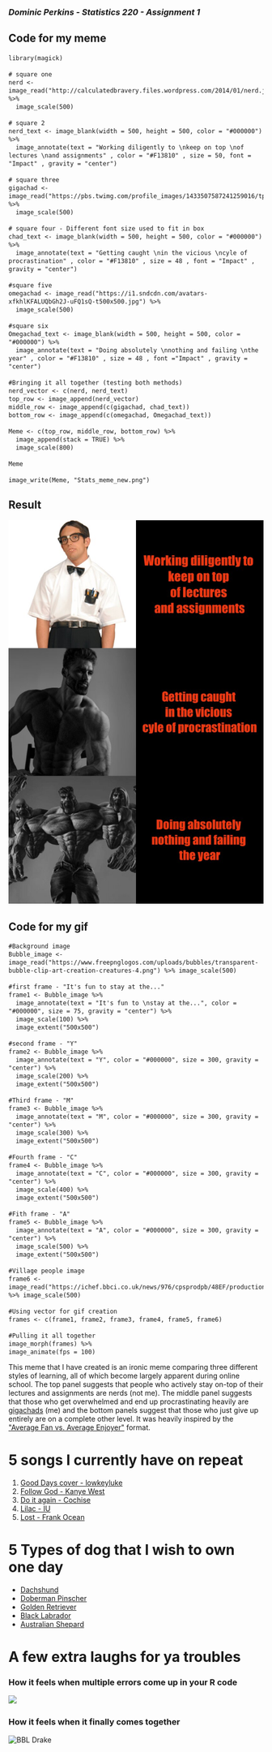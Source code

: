 ### *Dominic Perkins - Statistics 220 - Assignment 1*
## **Code for my meme**
```
library(magick)

# square one
nerd <- image_read("http://calculatedbravery.files.wordpress.com/2014/01/nerd.jpg") %>%
  image_scale(500)

# square 2
nerd_text <- image_blank(width = 500, height = 500, color = "#000000") %>%
  image_annotate(text = "Working diligently to \nkeep on top \nof lectures \nand assignments" , color = "#F13810" , size = 50, font = "Impact" , gravity = "center")

# square three
gigachad <- image_read("https://pbs.twimg.com/profile_images/1433507587241259016/tp_977hd_400x400.jpg") %>%
  image_scale(500)

# square four - Different font size used to fit in box
chad_text <- image_blank(width = 500, height = 500, color = "#000000") %>%
  image_annotate(text = "Getting caught \nin the vicious \ncyle of procrastination" , color = "#F13810" , size = 48 , font = "Impact" , gravity = "center")

#square five 
omegachad <- image_read("https://i1.sndcdn.com/avatars-xfkhlKFALUQbGh2J-uFQ1sQ-t500x500.jpg") %>%
  image_scale(500)

#square six
Omegachad_text <- image_blank(width = 500, height = 500, color = "#000000") %>%
  image_annotate(text = "Doing absolutely \nnothing and failing \nthe year" , color = "#F13810" , size = 48 , font ="Impact" , gravity = "center")

#Bringing it all together (testing both methods)
nerd_vector <- c(nerd, nerd_text)
top_row <- image_append(nerd_vector)
middle_row <- image_append(c(gigachad, chad_text))
bottom_row <- image_append(c(omegachad, Omegachad_text))

Meme <- c(top_row, middle_row, bottom_row) %>%
  image_append(stack = TRUE) %>%
  image_scale(800)

Meme

image_write(Meme, "Stats_meme_new.png")
```
## **Result**
![](Stats_meme_new.png)

## **Code for my gif**
```
#Background image
Bubble_image <- image_read("https://www.freepnglogos.com/uploads/bubbles/transparent-bubble-clip-art-creation-creatures-4.png") %>% image_scale(500)

#first frame - "It's fun to stay at the..."
frame1 <- Bubble_image %>%
  image_annotate(text = "It's fun to \nstay at the...", color = "#000000", size = 75, gravity = "center") %>%
  image_scale(100) %>%
  image_extent("500x500")

#second frame - "Y"
frame2 <- Bubble_image %>%
  image_annotate(text = "Y", color = "#000000", size = 300, gravity = "center") %>%
  image_scale(200) %>%
  image_extent("500x500")
  
#Third frame - "M"
frame3 <- Bubble_image %>% 
  image_annotate(text = "M", color = "#000000", size = 300, gravity = "center") %>%
  image_scale(300) %>%
  image_extent("500x500")

#Fourth frame - "C"
frame4 <- Bubble_image %>%
  image_annotate(text = "C", color = "#000000", size = 300, gravity = "center") %>%
  image_scale(400) %>%
  image_extent("500x500")
  
#Fith frame - "A"
frame5 <- Bubble_image %>%
  image_annotate(text = "A", color = "#000000", size = 300, gravity = "center") %>%
  image_scale(500) %>%
  image_extent("500x500")

#Village people image
frame6 <- image_read("https://ichef.bbci.co.uk/news/976/cpsprodpb/48EF/production/_106217681_village_people_getty.jpg") %>% image_scale(500)

#Using vector for gif creation
frames <- c(frame1, frame2, frame3, frame4, frame5, frame6)

#Pulling it all together
image_morph(frames) %>%
image_animate(fps = 100)
```
This meme that I have created is an ironic meme comparing three different styles of learning, all of which become largely apparent during online school. The top panel suggests that people who actively stay on-top of their lectures and assignments are nerds (not me). The middle panel suggests that those who get overwhelmed and end up procrastinating heavily are [gigachads](https://knowyourmeme.com/memes/gigachad) (me) and the bottom panels suggest that those who just give up entirely are on a complete other level. It was heavily inspired by the ["Average Fan vs. Average Enjoyer"](https://knowyourmeme.com/memes/average-fan-vs-average-enjoyer) format. 


# 5 songs I currently have on repeat
1. [Good Days cover - lowkeyluke](https://www.youtube.com/watch?v=klrpmWSN2cU&ab_channel=lowkeyluke)
2. [Follow God - Kanye West](https://www.youtube.com/watch?v=ivCY3Ec4iaU&ab_channel=KanyeWestVEVO) 
3. [Do it again - Cochise](https://www.youtube.com/watch?v=bD_ib9FPBZc&ab_channel=cochise)
4. [Lilac - IU](https://www.youtube.com/watch?v=v7bnOxV4jAc&ab_channel=1theK%28%EC%9B%90%EB%8D%94%EC%BC%80%EC%9D%B4%29)
5. [Lost - Frank Ocean](https://www.youtube.com/watch?v=J3DWAJGaf7o&ab_channel=FrankOcean-Topic)

# 5 Types of dog that I wish to own one day
* [Dachshund](https://www.dogtime.com/assets/uploads/2011/01/file_23020_dachshund-dog-breed.jpg)
* [Doberman Pinscher](https://www.petplace.com/static/d4eb1d31d9e22d830a0097e3e8dcdf3d/98569/AdobeStock_142438416.jpg)
* [Golden Retriever](https://www.prestigeanimalhospital.com/sites/default/files/styles/large/public/golden-retriever-dog-breed-info.jpg?itok=scGfz-nI)
* [Black Labrador](https://dognamesinfo.com/wp-content/uploads/2021/04/Black-Lab-Names.jpg)
* [Australian Shepard](https://www.akc.org/wp-content/uploads/2017/11/Australian-Shepherd.1.jpg)

# **A few extra laughs for ya troubles**
### How it feels when multiple errors come up in your R code
![](https://c.tenor.com/-wrmUJrUbeoAAAAC/emoji-disintergrating.gif)

### How it feels when it finally comes together
![BBL Drake](https://i.pinimg.com/474x/6a/fd/4a/6afd4af06854321192e957e895adad0f.jpg)

